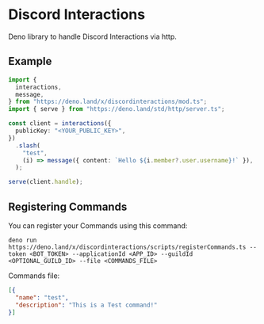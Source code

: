 # Discord Interactions

Deno library to handle Discord Interactions via http.

## Example

```ts
import {
  interactions,
  message,
} from "https://deno.land/x/discordinteractions/mod.ts";
import { serve } from "https://deno.land/std/http/server.ts";

const client = interactions({
  publicKey: "<YOUR_PUBLIC_KEY>",
})
  .slash(
    "test",
    (i) => message({ content: `Hello ${i.member?.user.username}!` }),
  );

serve(client.handle);
```

## Registering Commands

You can register your Commands using this command:

`deno run https://deno.land/x/discordinteractions/scripts/registerCommands.ts --token <BOT_TOKEN> --applicationId <APP_ID> --guildId <OPTIONAL_GUILD_ID> --file <COMMANDS_FILE>`

Commands file:

```json
[{
  "name": "test",
  "description": "This is a Test command!"
}]
```
